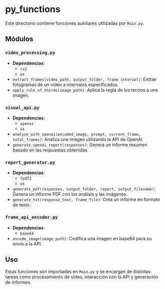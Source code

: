 # py_functions

Este directorio contiene funciones auxiliares utilizadas por `Main.py`.

## Módulos

### `video_processing.py`

- **Dependencias**:
  - `cv2`
  - `os`
- `extract_frames(video_path, output_folder, frame_interval)`: Extrae fotogramas de un video a intervalos especificados.
- `apply_rule_of_thirds(image_path)`: Aplica la regla de los tercios a una imagen.

### `visual_api.py`

- **Dependencias**:
  - `openai`
  - `os`
- `analyze_with_openai(encoded_image, prompt, current_frame, total_frames)`: Analiza una imagen utilizando la API de OpenAI.
- `generate_openai_report(responses)`: Genera un informe resumen basado en las respuestas obtenidas.

### `report_generator.py`

- **Dependencias**:
  - `fpdf2` 
  - `os`
- `generate_pdf(responses, output_folder, report, output_filename)`: Genera un informe PDF con los análisis y las imágenes.
- `generate_txt(response_text, frame_file)`: Crea un informe en formato de texto.

### `frame_api_encoder.py`

- **Dependencias**:
  - `base64`
- `encode_image(image_path)`: Codifica una imagen en base64 para su envío a la API.

## Uso

Estas funciones son importadas en `Main.py` y se encargan de distintas tareas como procesamiento de video, interacción con la API y generación de informes.
